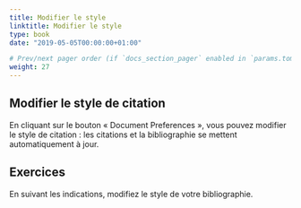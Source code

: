 ```yaml
---
title: Modifier le style
linktitle: Modifier le style
type: book
date: "2019-05-05T00:00:00+01:00"

# Prev/next pager order (if `docs_section_pager` enabled in `params.toml`)
weight: 27
---
```


## Modifier le style de citation

En cliquant sur le bouton « Document Preferences », vous pouvez modifier le style de citation : les citations et la bibliographie se mettent automatiquement à jour.

## Exercices

En suivant les indications, modifiez le style de votre bibliographie.

 